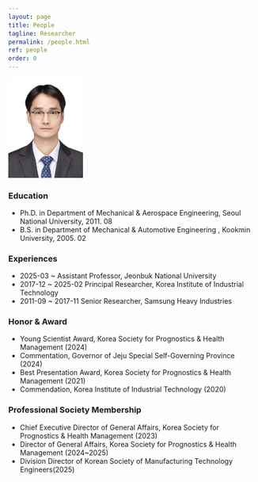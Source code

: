 ```yaml
---
layout: page
title: People
tagline: Researcher
permalink: /people.html
ref: people
order: 0
---
```


<img src="/image/HongYoungsun.jpg" width="30%" height="30%">

### Education
- Ph.D. in Department of Mechanical & Aerospace Engineering, Seoul National University, 2011. 08
- B.S. in Department of Mechanical & Automotive Engineering , Kookmin University, 2005. 02

### Experiences
- 2025-03 ~           Assistant Professor, Jeonbuk National University
- 2017-12 ~ 2025-02   Principal Researcher, Korea Institute of Industrial Technology
- 2011-09 ~ 2017-11   Senior Researcher, Samsung Heavy Industries

### Honor & Award
- Young Scientist Award, Korea Society for Prognostics & Health Management (2024)
- Commentation, Governor of Jeju Special Self-Governing Province (2024)
- Best Presentation Award, Korea Society for Prognostics & Health Management (2021)
- Commendation, Korea Institute of Industrial Technology (2020)

### Professional Society Membership
- Chief Executive Director of General Affairs, Korea Society for Prognostics & Health Management (2023)
- Director of General Affairs, Korea Society for Prognostics & Health Management (2024~2025)
- Division Director of Korean Society of Manufacturing Technology Engineers(2025)
